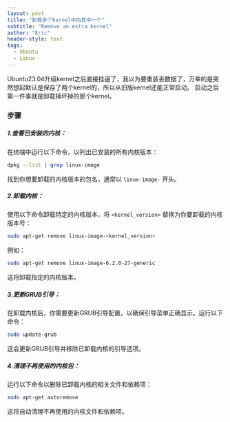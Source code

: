```yaml
---
layout: post
title: "卸载多个kernel中的其中一个"
subtitle: "Remove an extra kernel"
author: "Eric"
header-style: text
tags:
  - Ubuntu
  - Linux
---
```






Ubuntu23.04升级kernel之后直接挂逼了，我以为要重装丢数据了，万幸的是突然想起默认是保存了两个kernel的，所以从旧版kernel还能正常启动。 启动之后第一件事就是卸载掉坏掉的那个kernel。



### 步骤



##### 1.查看已安装的内核：

在终端中运行以下命令，以列出已安装的所有内核版本：

```bash
dpkg --list | grep linux-image
```

找到你想要卸载的内核版本的包名，通常以 `linux-image-` 开头。



##### 2.卸载内核：

   使用以下命令卸载特定的内核版本，将 `<kernel_version>` 替换为你要卸载的内核版本号：

   ```bash
   sudo apt-get remove linux-image-<kernel_version>
   ```

   例如：

   ```bash
   sudo apt-get remove linux-image-6.2.0-27-generic
   ```

   这将卸载指定的内核版本。



##### 3.更新GRUB引导：

   在卸载内核后，你需要更新GRUB引导配置，以确保引导菜单正确显示。运行以下命令：

   ```bash
   sudo update-grub
   ```

   这会更新GRUB引导并移除已卸载内核的引导选项。



##### 4.清理不再使用的内核包：

   运行以下命令以删除已卸载内核的相关文件和依赖项：

   ```bash
   sudo apt-get autoremove
   ```

   这将自动清理不再使用的内核文件和依赖项。
